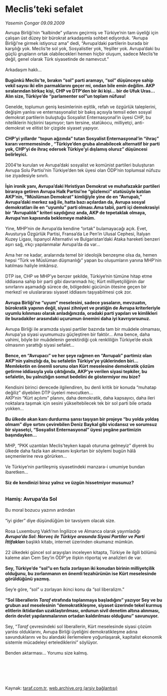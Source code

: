 # Meclis’teki sefalet

*Yasemin Çongar 09.09.2009*

<div class="taraf_structure_2col_1zq">
<div class="margen_n">



 <p>Avrupa Birliği’nin “kalbinde” yıllarını geçirmiş ve Türkiye’nin tam üyeliği için çalışan üst düzey bir bürokrat arkadaşımla sohbet ediyorduk. “Avrupa Birliği’ne girmek istiyoruz ama” dedi, “Avrupa’daki partilerin burada bir karşılığı yok. Meclis’te sol yok, Sosyalistler yok, Yeşiller yok. Avrupa’daki bu güçlü grupların ortak olabilecekleri hemen hiçbir oluşum, sadece Meclis’te değil, genel olarak Türk siyasetinde de namevcut.” <br/><br/>Arkadaşım haklı... <b><br/><br/>Bugünkü Meclis’te, bırakın “sol” parti aramayı, “sol” düşünceye sahip vekil sayısı iki elin parmaklarını geçer mi, ondan bile emin değilim. AKP sıralarından birkaç kişi, CHP ve DTP’den bir iki kişi... bir de Ufuk Uras... Alın size, Türkiye’de “parlamenter sol”un toplam nüfusu! </b><br/><br/>Genelde, toplumun geniş kesimlerinin eşitlik, refah ve özgürlük taleplerini, değişim yanlısı ve enternasyonalist bir bakış açısıyla temsil eden sosyal demokrat partilerin buluştuğu Sosyalist Enternasyonal’in üyesi CHP, bu niteliklerin hiçbirini taşımıyor; tam tersine, statükocu, milliyetçi, anti-demokrat ve elitist bir çizgide siyaset yapıyor. <b><br/><br/>CHP’yi yıllardır “topun ağzında” tutan Sosyalist Enternasyonal’in “ihraç” kararı vermemesinde , “Türkiye’den gruba alınabilecek alternatif bir parti yok, CHP’yi de ihraç edersek Türkiye’yi dışlamış oluruz” düşüncesi belirleyici.</b> <br/><br/>2004’te kurulan ve Avrupa’daki sosyalist ve komünist partileri buluşturan Avrupa Solu Partisi’nin Türkiye’den tek üyesi olan ÖDP’nin toplumsal nüfuzu ise ziyadesiyle sınırlı. <b><br/><br/>İşin ironik yanı, Avrupa’daki Hıristiyan Demokrat ve muhafazakâr partileri biraraya getiren Avrupa Halk Partisi’ne “gözlemci” statüsüyle katılan AKP’nin, “Müslüman Demokrat” kimliğiyle yine de en “Avrupalı,” Avrupa’daki merkez sağ ile, hatta bazı açılardan da, Avrupa sosyal demokratları ile en “uyumlu” parti olması.Ama tabii, parti içi demokrasiyi bir “Avrupalılık” kriteri saydığınız anda, AKP de tepetaklak olmaya, Avrupa’nın kapısında beklemeye mahkûm.</b> <br/><br/>Yine, MHP’nin de Avrupa’da kendine “ortak” bulamayacağı açık. Evet, Avusturya Özgürlük Partisi, Fransa’da Le Pen’in Ulusal Cephesi, İtalyan Kuzey Ligası, İspanyol Alternativi ve Bulgaristan’daki Ataka hareketi benzeri aşırı sağ, ırkçı yapılanmalar Avrupa’da da var... <br/><br/>Ama her ne kadar, aralarında temel bir ideolojik benzeşme olsa da, hemen hepsi “Türk ve Müslüman düşmanlığı” yapan bu oluşumların yanına MHP’nin katılması haliyle imkânsız. <br/><br/>DTP ise, CHP ve MHP’ye benzer şekilde, Türkiye’nin tümüne hitap etme iddiasına sahip bir parti gibi davranmadı hiç; Kürt milliyetçiliğinin dar sınırlarını aşamadığı sürece de, bölgedeki gücünün ötesine geçen bir merkezî ve uluslararası siyaset iddiasını taşıyabilmesi çok zor. <b><br/><br/>Avrupa Birliği’ne “uyum” meselesini, sadece yasaların, mevzuatın, bürokratik yapının değil, siyasi zihniyet ve pratiğin de Avrupa kriterleriyle uyumlu kılınması olarak anladığınızda, oradaki parti yapıları ve kimlikleri ile buradakiler arasındaki uçurumun önemini daha iyi kavrıyorsunuz.</b> <br/><br/>Avrupa Birliği ile aramızda siyasi partiler bazında tam bir muâdele olmaması, Avrupa’ya siyasi uyumumuzu güçleştiren bir faktör... Ama bence, daha vahimi, böyle bir muâdelenin gerektirdiği çok renkliliğin Türkiye’de eksik olmasının yarattığı siyasi sefalet... <b><br/><br/>Bence, en “Avrupacı” ve her şeye rağmen en “Avrupalı” partimiz olan AKP’nin yalnızlığı da, bu sefaletin Türkiye’ye yüklerinden biri... Memleketin en önemli sorunu olan Kürt meselesine demokratik çözüm getirme iddiasıyla yola çıktığında, AKP’ye verilen siyasi tepkiler, bu sefaletin, bu yalnızlığın somut bedelini de göstermiyor mu bize?</b> <br/><br/>Kendisini birinci derecede ilgilendiren, bu denli kritik bir konuda “muhatap değiliz” diyebilen DTP üyeleri mevcutken... <br/>AKP’nin “Kürt açılımı” planını, daha demokratik, daha kapsayıcı, daha ileri noktalara taşımak için sesini yükseltebilecek tek bir sol parti bile ortada yokken... <b><br/><br/>Bu ülkede akan kanı durdurma şansı taşıyan bir projeye “bu yolda yoldaş olmam” diye sırtını çevirebilen Deniz Baykal gibi vicdansız ve sorumsuz bir siyasetçi, “Sosyalist Enternasyonal” üyesi yegâne partimizin başındayken...</b> <br/><br/>MHP, “PKK uzantıları Meclis’teyken kapalı oturuma gelmeyiz” diyerek bu ülkede daha fazla kan akmasını kışkırtan bir söylemi bugün hâlâ seçmenlerine reva görürken... <br/><br/>Ve Türkiye’nin partileşmiş siyasetindeki manzara-i umumiye bundan ibaretken... <b><br/><br/>Siz de kendinizi biraz yalnız ve üzgün hissetmiyor musunuz?</b>   <b><br/><br/><br/><font size="3">Hamiş: Avrupa’da Sol</font></b> <br/><br/>Bu moral bozucu yazının ardından <br/><br/>“iyi gider” diye düşündüğüm bir tavsiyem olacak size. <br/><br/>Rosa Luxemburg Vakfı’nın İngilizce ve Almanca olarak yayımladığı <b><i>Avrupa’da Sol: Norveç ile Türkiye arasında Siyasi Partiler ve Parti İttifakları</i></b> başlıklı kitabı, internet üzerinden okumanız mümkün. <br/><br/>22 ülkedeki güncel sol arayışları inceleyen kitapta, Türkiye ile ilgili bölümü kaleme alan Cem Sey’in ÖDP’ye ilişkin röportaj ve analizleri de var. <b><br/><br/>Sey, Türkiye’de “sol”u en fazla zorlayan iki konudan birinin milliyetçilik olduğunu, bu zorlanmanın en önemli tezahürünün ise Kürt meselesinde görüldüğünü yazmış.</b> <br/><br/>Sey’e göre, “sol” u zorlayan ikinci konu da “sol liberalizm.” <b><br/><br/>“Sol liberallerin <i>Taraf</i> etrafında toplanmaya başladığını” yazıyor Sey ve bu grubun asıl meselesinin “demokratikleşme, siyaset üzerinde tekel kurmuş elitlerin iktidardan uzaklaştırılması, ordunun sivil denetim altına alınması, derin devlet yapılanmalarının ortadan kaldırılması olduğunu” savunuyor.</b> <br/><br/>Sey, “<i>Taraf</i> çevresindeki sol liberallerin, Kürt meselesinde siyasi çözüm yanlısı olduklarını, Avrupa Birliği üyeliğini demokratikleşme adına savunduklarını ve bu alandaki ilerlemelere yoğunlaşarak, kapitalist ekonomik sistemle mücadeleyi ertelediklerini” söylüyor. <br/><br/>Benden aktarması... Yorumu size kalmış.</p>
<br/>
<br/>
<br/>



<br/>


<div id="taraf_not">
</div>

</div>


</div>

Kaynak: [taraf.com.tr](http://taraf.com.tr:80/makale/7311.htm), [web.archive.org (arşiv bağlantısı)](http://web.archive.org/web/20090914153731/http://taraf.com.tr:80/makale/7311.htm)
